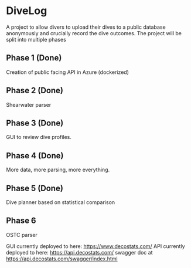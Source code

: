 # DiveLog

A project to allow divers to upload their dives to a public database anonymously and crucially record the dive outcomes.  The project will be split into multiple phases

## Phase 1 (Done)
Creation of public facing API in Azure (dockerized)

## Phase 2 (Done)
Shearwater parser

## Phase 3 (Done)
GUI to review dive profiles.

## Phase 4 (Done)
More data, more parsing, more everything.

## Phase 5 (Done)
Dive planner based on statistical comparison

## Phase 6
OSTC parser



GUI currently deployed to here: https://www.decostats.com/
API currently deployed to here: https://api.decostats.com/ swagger doc at https://api.decostats.com/swagger/index.html